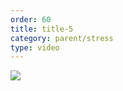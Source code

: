 ```yaml
---
order: 60
title: title-5
category: parent/stress
type: video
---
```


[![](../../static/images/stress1-cover.webp)](../../static/videos/stress1.mp4)